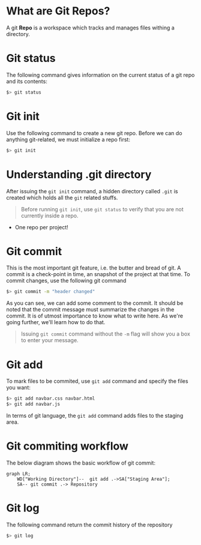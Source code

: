 # What are Git Repos?
A git **Repo** is a workspace which tracks and manages files withing a directory.  

# Git status
The following command gives information on the current status of a git repo and its contents:
```bash
$> git status
```

# Git init
Use the following command to create a new git repo. Before we can do anything git-related, we must initialize  a repo first:
```bash
$> git init
```

# Understanding .git directory
After issuing the `git init` command, a hidden directory called `.git` is created which holds all the `git` related stuffs. 
> Before running `git init`, use `git status` to verify that you are not currently inside a repo. 

- One repo per project!

# Git commit
This is the most important git feature, i.e. the butter and bread of git. A commit is a check-point in time, an snapshot of the project at that time. To commit changes, use the following git command
```bash
$> git commit -m "header changed"
```
As you can see, we can add some comment to the commit. It should be noted that the commit message must summarize the changes in the commit. It is of utmost importance to know what to write here. As we're going further, we'll learn how to do that. 
> Issuing `git commit` command without the `-m` flag will show you a box to enter your message. 

# Git add
To mark files to be commited, use `git add` command and specify the files you want:
```bash
$> git add navbar.css navbar.html
$> git add navbar.js
```

In terms of git language, the `git add` command adds files to the staging area. 


# Git commiting workflow
The below diagram shows the basic workflow of git commit:
```mermaid
graph LR;
    WD["Working Directory"]--  git add .->SA["Staging Area"];
    SA-- git commit .-> Repository
```

# Git log 
The following command return the commit history of the repository
```bash
$> git log
```
 







